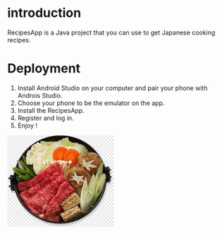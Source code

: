 # introduction
RecipesApp is a Java project that you can use to get Japanese cooking recipes.

# Deployment
1. Install Android Studio on your computer and pair your phone with Androis Studio.
2. Choose your phone to be the emulator on the app.
3. Install the RecipesApp.
4. Register and log in.
5. Enjoy !


![alt text](https://github.com/MopyKing/RecipesApp/blob/main/app/src/main/res/drawable/Sukiyaki.png)
